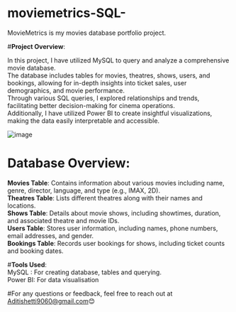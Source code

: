 # **moviemetrics-SQL**-

MovieMetrics is my movies database portfolio project.

#**Project Overview**:

In this project, I have utilized MySQL to query and analyze a comprehensive movie database.   
The database includes tables for movies, theatres, shows, users, and bookings, allowing for in-depth insights into ticket sales, user demographics, and movie performance.   
Through various SQL queries, I explored relationships and trends, facilitating better decision-making for cinema operations.  
Additionally, I have utilized Power BI to create insightful visualizations, making the data easily interpretable and accessible.  

![image](https://github.com/user-attachments/assets/cb67dfdd-600e-48e7-87a5-309c176208c5)


# **Database Overview**:
**Movies Table**: Contains information about various movies including name, genre, director, language, and type (e.g., IMAX, 2D).  
**Theatres Table**: Lists different theatres along with their names and locations.  
**Shows Table**: Details about movie shows, including showtimes, duration, and associated theatre and movie IDs.  
**Users Table**: Stores user information, including names, phone numbers, email addresses, and gender.  
**Bookings Table**: Records user bookings for shows, including ticket counts and booking dates.  


#**Tools Used**:   
MySQL : For creating database, tables and querying.  
Power BI: For data visualisation  


#For any questions or feedback, feel free to reach out at Aditishetti9060@gmail.com😊


